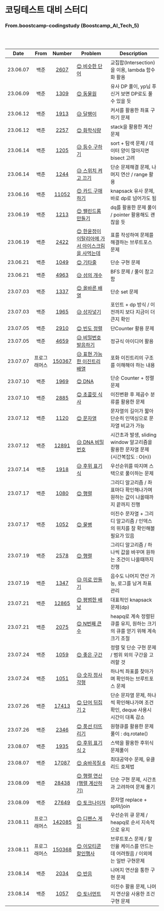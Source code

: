 # 코딩테스트 대비 스터디

### From.boostcamp-codingstudy (Boostcamp_AI_Tech_5)

</br>
</br>
  
|Date|From|Number|Problem|Description|
|:---:|:---:|:---:|---|---|
|23.06.07|백준|[2607](https://github.com/boostcamp-codingstudy/coding-study/blob/main/jiwon/June/baek_2607.py)|[😊 비슷한 단어](https://www.acmicpc.net/problem/2607)|교집합(Intersection)을 이용, lambda 함수화 활용|
|23.06.09|백준|[1309](https://github.com/boostcamp-codingstudy/coding-study/blob/main/jiwon/June/baek_1309.py)|[😊 동물원](https://www.acmicpc.net/problem/1309)|유사 DP 풀이, yp님 푸신거 보면 DP로도 풀 수 있을 듯|
|23.06.12|백준|[1913](https://github.com/boostcamp-codingstudy/coding-study/blob/main/jiwon/June/baek_1913.py)|[😥 달팽이](https://www.acmicpc.net/problem/1913)|커서를 활용한 좌표 구하기 문제|
|23.06.12|백준|[2257](https://github.com/boostcamp-codingstudy/coding-study/blob/main/jiwon/June/baek_2257.py)|[😊 화학식량](https://www.acmicpc.net/problem/2257)|stack을 활용한 계산 문제|
|23.06.14|백준|[1205](https://github.com/boostcamp-codingstudy/coding-study/blob/main/jiwon/June/baek_1205.py)|[😥 등수 구하기](https://www.acmicpc.net/problem/1205)|sort + 탐색 문제 / 데이터 양이 많아지면 bisect 고려|
|23.06.14|백준|[1244](https://github.com/boostcamp-codingstudy/coding-study/blob/main/jiwon/June/baek_1244.py)|[😥 스위치 켜고 끄기](https://www.acmicpc.net/problem/1244)|단순 문제해결 문제, 나머지 연산 / range 활용|
|23.06.16|백준|[11052](https://github.com/boostcamp-codingstudy/coding-study/blob/main/jiwon/June/baek_11052.py)|[😊 카드 구매하기](https://www.acmicpc.net/problem/11052)|knapsack 유사 문제, 바로 dp로 넘어가도 됨|
|23.06.19|백준|[1213](https://github.com/boostcamp-codingstudy/coding-study/blob/main/jiwon/June/baek_1213.py)|[😊 팰린드롬 만들기](https://www.acmicpc.net/problem/1213)|dq를 활용한 문제 풀이 / pointer 활용해도 괜찮을 듯|
|23.06.19|백준|[2422](https://github.com/boostcamp-codingstudy/coding-study/blob/main/jiwon/June/baek_2422.py)|[😊 한윤정이 이탈리아에 가서 아이스크림을 사먹는데](https://www.acmicpc.net/problem/2422)|표를 작성하여 문제를 해결하는 브루트포스 문제|
|23.06.21|백준|[1049](https://github.com/boostcamp-codingstudy/coding-study/blob/main/jiwon/June/baek_1049.py)|[😊 기타줄](https://www.acmicpc.net/problem/1049)|단순 구현 문제|
|23.06.21|백준|[4963](https://github.com/boostcamp-codingstudy/coding-study/blob/main/jiwon/June/baek_4963.py)|[😥 섬의 개수](https://www.acmicpc.net/problem/4963)|BFS 문제 / 풀이 참고함|
|23.07.03|백준|[1337](https://github.com/boostcamp-codingstudy/coding-study/blob/main/jiwon/July/baek_1337.py)|[😊 올바른 배열](https://www.acmicpc.net/problem/1337)|단순 set 문제|
|23.07.03|백준|[1965](https://github.com/boostcamp-codingstudy/coding-study/blob/main/jiwon/July/baek_1965.py)|[😥 상자넣기](https://www.acmicpc.net/problem/1965)|포인트 + dp 방식 / 이전까지 보다 지금이 더 큰지 확인|
|23.07.05|백준|[2910](https://github.com/boostcamp-codingstudy/coding-study/blob/main/jiwon/July/baek_2910.py)|[😊 빈도 정렬](https://www.acmicpc.net/problem/2910)|단Counter 활용 문제|
|23.07.05|백준|[4659](https://github.com/boostcamp-codingstudy/coding-study/blob/main/jiwon/July/baek_4659.py)|[😥 비밀번호 발음하기](https://www.acmicpc.net/problem/4659)|정규식 아이디어 활용|
|23.07.07|프로그래머스|[150367](https://github.com/boostcamp-codingstudy/coding-study/blob/main/jiwon/July/prog_150367.py)|[😥 표현 가능한 이진트리 배열](https://school.programmers.co.kr/learn/courses/30/lessons/150367)|포화 이진트리의 구조를 이해해야 하는 내용|
|23.07.10|백준|[1969](https://github.com/boostcamp-codingstudy/coding-study/blob/main/jiwon/July/baek_1969.py)|[😊 DNA](https://www.acmicpc.net/problem/1969)|단순 Counter + 정렬 문제|
|23.07.10|백준|[2885](https://github.com/boostcamp-codingstudy/coding-study/blob/main/jiwon/July/baek_2885.py)|[😊 초콜릿 식사](https://www.acmicpc.net/problem/2885)|이진변환 후 제곱수 분류를 활용한 문제|
|23.07.12|백준|[1120](https://github.com/boostcamp-codingstudy/coding-study/blob/main/jiwon/July/baek_1120.py)|[😊 문자열](https://www.acmicpc.net/problem/1120)|문자열의 길이가 짧아 단순히 인덱싱으로 문자열 비교가 가능|
|23.07.12|백준|[12891](https://github.com/boostcamp-codingstudy/coding-study/blob/main/jiwon/July/baek_12891.py)|[😥 DNA 비밀번호](https://www.acmicpc.net/problem/12891)|시간초과 발생, sliding window 알고리즘을 활용한 문자열 문제 (시간복잡도 : O(n))|
|23.07.14|백준|[1918](https://github.com/boostcamp-codingstudy/coding-study/blob/main/jiwon/July/baek_1918.py)|[😥 후위 표기식](https://www.acmicpc.net/problem/1918)|우선순위를 따지며 스택으로 풀이하는 문제|
|23.07.17|백준|[1080](https://github.com/boostcamp-codingstudy/coding-study/blob/main/jiwon/July/baek_1080.py)|[😊 행렬](https://www.acmicpc.net/problem/1080)|그리디 알고리즘 / 좌표마다 확인해나가며 원하는 값이 나올때까지 끝까지 진행|
|23.07.17|백준|[1052](https://github.com/boostcamp-codingstudy/coding-study/blob/main/jiwon/July/baek_1052.py)|[😊 물병](https://www.acmicpc.net/problem/1052)|이진수 문자열 + 그리디 알고리즘 / 인덱스의 위치를 잘 확인해볼 필요가 있음|
|23.07.19|백준|[2578](https://github.com/boostcamp-codingstudy/coding-study/blob/main/jiwon/July/baek_2578.py)|[😊 행렬](https://www.acmicpc.net/problem/2578)|그리디 알고리즘 / 하나씩 값을 바꾸며 원하는 조건이 나올때까지 진행|
|23.07.19|백준|[1347](https://github.com/boostcamp-codingstudy/coding-study/blob/main/jiwon/July/baek_1347.py)|[😥 미로 만들기](https://www.acmicpc.net/problem/1347)|음수도 나머지 연산 가능, 로그를 남겨 좌표 관리|
|23.07.21|백준|[12865](https://github.com/boostcamp-codingstudy/coding-study/blob/main/jiwon/July/baek_12865.py)|[😊 평범한 배낭](https://www.acmicpc.net/problem/12865)|대표적인 knapsack 문제(dp)|
|23.07.21|백준|[2075](https://github.com/boostcamp-codingstudy/coding-study/blob/main/jiwon/July/baek_2075.py)|[😊 N번째 큰 수](https://www.acmicpc.net/problem/2075)|heapq로 계속 정렬된 큐를 유지, 원하는 크기의 큐를 얻기 위해 계속 크기 조절|
|23.07.24|백준|[1059](https://github.com/boostcamp-codingstudy/coding-study/blob/main/jiwon/July/baek_1059.py)|[😊 좋은 구간](https://www.acmicpc.net/problem/1059)|정렬 및 단순 구현 문제 / 범위 외의 구간을 고려할 것|
|23.07.24|백준|[1051](https://github.com/boostcamp-codingstudy/coding-study/blob/main/jiwon/July/baek_1051.py)|[😥 숫자 정사각형](https://www.acmicpc.net/problem/1051)|하나씩 좌표를 찾아가며 확인하는 브루트포스 문제|
|23.07.26|백준|[17413](https://github.com/boostcamp-codingstudy/coding-study/blob/main/jiwon/July/baek_17413.py)|[😊 단어 뒤집기 2](https://www.acmicpc.net/problem/17413)|단순 문자열 문제, 하나씩 확인해나가며 조건 확인, deque 사용시 시간이 대폭 감소|
|23.07.26|백준|[2346](https://github.com/boostcamp-codingstudy/coding-study/blob/main/jiwon/July/baek_2346.py)|[😊 풍선 터뜨리기](https://www.acmicpc.net/problem/2346)|원형큐를 활용한 문제 풀이 : dq.rotate()|
|23.08.07|백준|[1935](https://github.com/boostcamp-codingstudy/coding-study/blob/main/jiwon/August/baek_1935.py)|[😊 후위 표기식 2](https://www.acmicpc.net/problem/1935)|스택을 활용한 후위식 문제풀이|
|23.08.07|백준|[17087](https://github.com/boostcamp-codingstudy/coding-study/blob/main/jiwon/August/baek_17087.py)|[😊 숨바꼭질 6](https://www.acmicpc.net/problem/17087)|최대공약수 문제, 유클리드 호제법|
|23.08.09|백준|[28438](https://github.com/boostcamp-codingstudy/coding-study/blob/main/jiwon/August/baek_28438.py)|[😊 행렬 연산 (행렬 계산하기)](https://www.acmicpc.net/problem/28438)|단순 구현 문제, 시간초과 고려하여 문제 풀기|
|23.08.09|백준|[27649](https://github.com/boostcamp-codingstudy/coding-study/blob/main/jiwon/August/baek_27649.py)|[😊 토크나이저](https://www.acmicpc.net/problem/27649)|문자열 replace + split/join|
|23.08.11|프로그래머스|[142085](https://github.com/boostcamp-codingstudy/coding-study/blob/main/jiwon/August/prog_142085.py)|[😊 디펜스 게임](https://school.programmers.co.kr/learn/courses/30/lessons/142085)|우선순위 큐 문제 / heapq로 순서 지속적으로 유지|
|23.08.11|프로그래머스|[150368](https://github.com/boostcamp-codingstudy/coding-study/blob/main/jiwon/August/prog_150368.py)|[😊 이모티콘 할인행사](https://school.programmers.co.kr/learn/courses/30/lessons/150368)|브루트포스 문제 / 할인율 케이스를 만드는데 어려웠음 / 이외에는 일반 구현문제|
|23.08.14|백준|[2034](https://github.com/boostcamp-codingstudy/coding-study/blob/main/jiwon/August/baek_2034.py)|[😊 반음](https://www.acmicpc.net/problem/2034)|나머지 연산을 통한 구현 문제|
|23.08.14|백준|[1057](https://github.com/boostcamp-codingstudy/coding-study/blob/main/jiwon/August/baek_1057.py)|[😊 토너먼트](https://www.acmicpc.net/problem/1057)|이진수 활용 문제, 나머지 연산을 사용한 조건 구현 문제|
